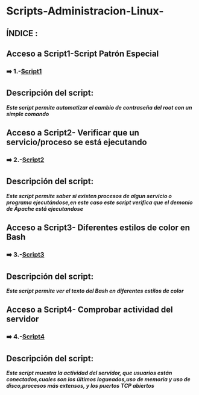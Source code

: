 # Scripts-Administracion-Linux-

## ÍNDICE : ##


## Acceso a Script1-Script Patrón Especial ##
### ➡️ 1.-[Script1](https://github.com/Moisesmart/wget/blob/main/1.-Introducción.md)

## Descripción del script: ##
***Este script permite automatizar el cambio de contraseña del root con un simple comando***

 ## Acceso a Script2- Verificar que un servicio/proceso se está ejecutando
### ➡️ 2.-[Script2](https://github.com/Moisesmart/Scripts-Administracion-Linux-/blob/main/Ejecucionproceso)

## Descripción del script: ## 

***Este script permite saber si existen procesos de algun servicio o programa ejecutándose,en este caso este script verifica que el demonio de Apache está ejecutandose***


## Acceso a Script3- Diferentes estilos de color en Bash
### ➡️ 3.-[Script3](https://github.com/Moisesmart/Scripts-Administracion-Linux-/blob/main/ColorTexto)

## Descripción del script: ## 

***Este script permite ver el texto del Bash en diferentes estilos de color***

## Acceso a Script4- Comprobar actividad del servidor
### ➡️ 4.-[Script4](https://github.com/Moisesmart/Scripts-Administracion-Linux-/blob/main/CompruebaServidor)

## Descripción del script: ## 

***Este script muestra la actividad del servidor, que usuarios están conectados,cuales son los últimos logueados,uso de memoria y uso de disco,procesos más extensos, y los puertos TCP abiertos***
